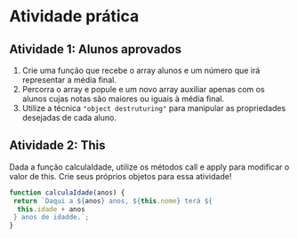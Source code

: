 # Atividade prática

## Atividade 1: Alunos aprovados

1. Crie uma função que recebe o array alunos e um número que irá representar a média final.
2. Percorra o array e popule e um novo array auxiliar apenas com os alunos cujas notas são maiores ou iguais à média final.
3. Utilize a técnica ``"object destruturing"`` para manipular as propriedades desejadas de cada aluno.

## Atividade 2: This

Dada a função calculaIdade, utilize os métodos call e apply para modificar o valor de this. Crie seus próprios objetos para essa atividade!
```js
function calculaIdade(anos) {
 return `Daqui a ${anos} anos, ${this.nome} terá ${
  this.idade + anos
 } anos de idadde.`;
}
```
